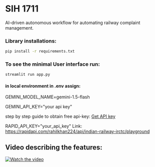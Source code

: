 # SIH 1711
AI-driven autonomous workflow for automating railway complaint management.

### Library installations: 
```bash
pip install -r requirements.txt
```
### To see the minimal User interface run: 
```bash
streamlit run app.py
```
#### in local environment in .env assign: 
GEMINI_MODEL_NAME=gemini-1.5-flash

GEMINI_API_KEY="your api key"

step by step guide to obtain free api-key: [Get API key](https://www.linkedin.com/pulse/step-by-step-guide-using-google-gemini-free-api-calls-image-text-y3noc/)

RAPID_API_KEY="your_api_key" 
Link: https://rapidapi.com/rahilkhan224/api/indian-railway-irctc/playground

## Video describing the features: 
[![Watch the video](https://img.youtube.com/vi/Ts_lwYFlMB4/0.jpg)](https://www.youtube.com/watch?v=Ts_lwYFlMB4)
